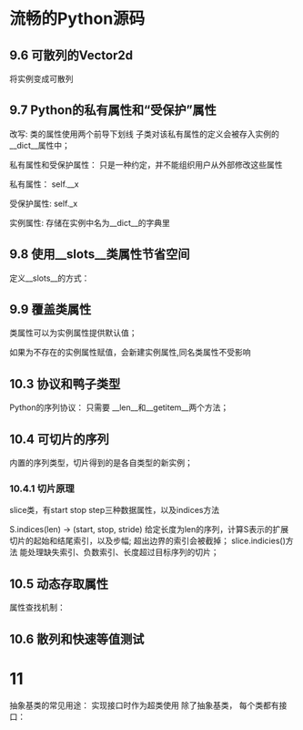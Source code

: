 # 流畅的Python源码



## 9.6 可散列的Vector2d

将实例变成可散列

## 9.7 Python的私有属性和“受保护”属性

改写:
    类的属性使用两个前导下划线
    子类对该私有属性的定义会被存入实例的__dict__属性中；

私有属性和受保护属性：
    只是一种约定，并不能组织用户从外部修改这些属性

私有属性：
    self.__x

受保护属性:
    self._x


实例属性:
    存储在实例中名为__dict__的字典里

## 9.8 使用__slots__类属性节省空间

定义__slots__的方式：

## 9.9 覆盖类属性

类属性可以为实例属性提供默认值；

如果为不存在的实例属性赋值，会新建实例属性,同名类属性不受影响


## 10.3 协议和鸭子类型

Python的序列协议：
    只需要 __len__和__getitem__两个方法；

## 10.4 可切片的序列

内置的序列类型，切片得到的是各自类型的新实例；

### 10.4.1 切片原理
slice类，有start stop step三种数据属性，以及indices方法

S.indices(len) -> (start, stop, stride)
    给定长度为len的序列，计算S表示的扩展切片的起始和结尾索引，以及步幅;
    超出边界的索引会被截掉；
slice.indicies()方法
    能处理缺失索引、负数索引、长度超过目标序列的切片；

## 10.5 动态存取属性

属性查找机制：


## 10.6 散列和快速等值测试

# 11

抽象基类的常见用途： 实现接口时作为超类使用
除了抽象基类， 每个类都有接口：

